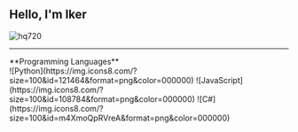 ## Hello, I'm Iker
![hq720](https://github.com/user-attachments/assets/176cf4c2-1142-4ac4-b5c6-24c2827b3507)

<hr/>
**Programming Languages**<br>
  ![Python](https://img.icons8.com/?size=100&id=121464&format=png&color=000000) ![JavaScript](https://img.icons8.com/?size=100&id=108784&format=png&color=000000) ![C#](https://img.icons8.com/?size=100&id=m4XmoQpRVreA&format=png&color=000000) 
